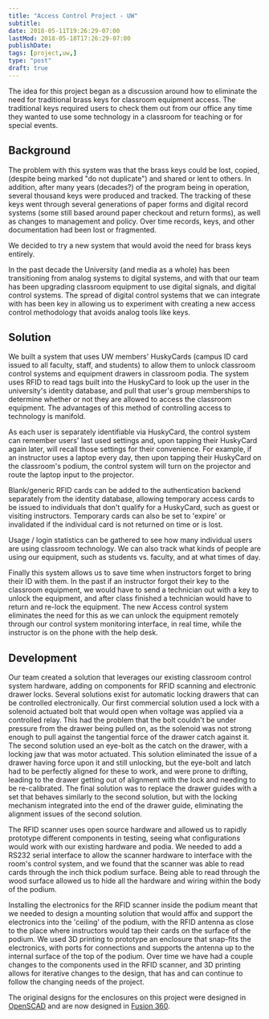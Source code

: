 ```yaml
---
title: "Access Control Project - UW"
subtitle:
date: 2018-05-11T19:26:29-07:00
lastMod: 2018-05-18T17:26:29-07:00
publishDate: 
tags: [project,uw,]
type: "post"
draft: true
---
```


The idea for this project began as a discussion around how to eliminate the need for traditional brass keys for classroom equipment access. The traditional keys required users to check them out from our office any time they wanted to use some technology in a classroom for teaching or for special events.

## Background

The problem with this system was that the brass keys could be lost, copied, (despite being marked "do not duplicate") and shared or lent to others. In addition, after many years (decades?) of the program being in operation, several thousand keys were produced and tracked. The tracking of these keys went through several generations of paper forms and digital record systems (some still based around paper checkout and return forms), as well as changes to management and policy. Over time records, keys, and other documentation had been lost or fragmented.

We decided to try a new system that would avoid the need for brass keys entirely.

In the past decade the University (and media as a whole) has been transitioning from analog systems to digital systems, and with that our team has been upgrading classroom equipment to use digital signals, and digital control systems. The spread of digital control systems that we can integrate with has been key in allowing us to experiment with creating a new access control methodology that avoids analog tools like keys.

## Solution

We built a system that uses UW members' HuskyCards (campus ID card issued to all faculty, staff, and students) to allow them to unlock classroom control systems and equipment drawers in classroom podia. The system uses RFID to read tags built into the HuskyCard to look up the user in the university's identity database, and pull that user's group memberships to determine whether or not they are allowed to access the classroom equipment. The advantages of this method of controlling access to technology is manifold.

As each user is separately identifiable via HuskyCard, the control system can remember users' last used settings and, upon tapping their HuskyCard again later, will recall those settings for their convenience. For example, if an instructor uses a laptop every day, then upon tapping their HuskyCard on the classroom's podium, the control system will turn on the projector and route the laptop input to the projector.

Blank/generic RFID cards can be added to the authentication backend separately from the identity database, allowing temporary access cards to be issued to individuals that don't qualify for a HuskyCard, such as guest or visiting instructors. Temporary cards can also be set to 'expire' or invalidated if the individual card is not returned on time or is lost.

Usage / login statistics can be gathered to see how many individual users are using classroom technology. We can also track what kinds of people are using our equipment, such as students vs. faculty, and at what times of day.

Finally this system allows us to save time when instructors forget to bring their ID with them. In the past if an instructor forgot their key to the classroom equipment, we would have to send a technician out with a key to unlock the equipment, and after class finished a technician would have to return and re-lock the equipment. The new Access control system eliminates the need for this as we can unlock the equipment remotely through our control system monitoring interface, in real time, while the instructor is on the phone with the help desk.

## Development

Our team created a solution that leverages our existing classroom control system hardware, adding on components for RFID scanning and electronic drawer locks. Several solutions exist for automatic locking drawers that can be controlled electronically. Our first commercial solution used a lock with a solenoid actuated bolt that would open when voltage was applied via a controlled relay. This had the problem that the bolt couldn't be under pressure from the drawer being pulled on, as the solenoid was not strong enough to pull against the tangential force of the drawer catch against it. The second solution used an eye-bolt as the catch on the drawer, with a locking jaw that was motor actuated. This solution eliminated the issue of a drawer having force upon it and still unlocking, but the eye-bolt and latch had to be perfectly aligned for these to work, and were prone to drifting, leading to the drawer getting out of alignment with the lock and needing to be re-calibrated. The final solution was to replace the drawer guides with a set that behaves similarly to the second solution, but with the locking mechanism integrated into the end of the drawer guide, eliminating the alignment issues of the second solution.

The RFID scanner uses open source hardware and allowed us to rapidly prototype different components in testing, seeing what configurations would work with our existing hardware and podia. We needed to add a RS232 serial interface to allow the scanner hardware to interface with the room's control system, and we found that the scanner was able to read cards through the inch thick podium surface. Being able to read through the wood surface allowed us to hide all the hardware and wiring within the body of the podium.

Installing the electronics for the RFID scanner inside the podium meant that we needed to design a mounting solution that would affix and support the electronics into the 'ceiling' of the podium, with the RFID antenna as close to the place where instructors would tap their cards on the surface of the podium. We used 3D printing to prototype an enclosure that snap-fits the electronics, with ports for connections and supports the antenna up to the internal surface of the top of the podium. Over time we have had a couple changes to the components used in the RFID scanner, and 3D printing allows for iterative changes to the design, that has and can continue to follow the changing needs of the project.

The original designs for the enclosures on this project were designed in [OpenSCAD][1] and are now designed in [Fusion 360][2].

[1]: http://www.openscad.org/
[2]: https://www.autodesk.com/products/fusion-360/overview